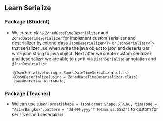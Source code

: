 ## Learn Serialize

### Package (Student)
- We create class `ZonedDateTimeDeserializer` and `ZonedDateTimeSerializer` for implement custom serializer and deserializer by 
extend class `JsonDeserializer<T>` or `JsonSerializer<T>`  that serializer use when write the java object to json 
and deserializer write json string to java object. Next after we create custom serializer and deserializer we are able to use it via
`@JsonSerialize` annotation and `@JsonDeserialize`

```
    @JsonSerialize(using = ZonedDateTimeSerializer.class)  
    @JsonDeserialize(using = ZonedDateTimeDeserializer.class)
    ZonedDateTime birthDate;
```

### Package (Teacher)
- We can use `@JsonFormat(shape = JsonFormat.Shape.STRING, timezone = "Asia/Bangkok",pattern = "dd-MM-yyyy'T'HH:mm:ss.SSSZ")` to custom
for serializer and deserializer
